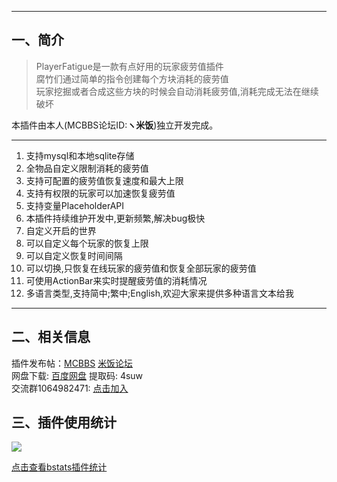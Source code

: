 
------------
## 一、简介

> PlayerFatigue是一款有点好用的玩家疲劳值插件  
腐竹们通过简单的指令创建每个方块消耗的疲劳值  
玩家挖掘或者合成这些方块的时候会自动消耗疲劳值,消耗完成无法在继续破坏

本插件由本人(MCBBS论坛ID:**ヽ米饭**)独立开发完成。

------------
1. 支持mysql和本地sqlite存储
2. 全物品自定义限制消耗的疲劳值
3. 支持可配置的疲劳值恢复速度和最大上限
4. 支持有权限的玩家可以加速恢复疲劳值
5. 支持变量PlaceholderAPI
6. 本插件持续维护开发中,更新频繁,解决bug极快
7. 自定义开启的世界
8. 可以自定义每个玩家的恢复上限
9. 可以自定义恢复时间间隔
10. 可以切换,只恢复在线玩家的疲劳值和恢复全部玩家的疲劳值
11. 可使用ActionBar来实时提醒疲劳值的消耗情况
8. 多语言类型,支持简中;繁中;English,欢迎大家来提供多种语言文本给我
------------

## 二、相关信息
插件发布帖：[MCBBS](https://www.mcbbs.net/thread-1101322-1-1.html "MCBBS")  [米饭论坛](http://bbs.ljxmc.top/topic/detail/1 "原帖地址")  
网盘下载: [百度网盘](https://pan.baidu.com/s/1_7oUve8meivQDuof44O8PQ "百度网盘")   提取码: 4suw  
交流群1064982471: [点击加入](https://jq.qq.com/?_wv=1027&k=5sxTf8u "点击加入")

## 三、插件使用统计
![](https://bstats.org/signatures/bukkit/PlayerFatigue.svg)

[点击查看bstats插件统计](https://bstats.org/plugin/bukkit/PlayerFatigue/8491 "点击查看bstats插件统计")